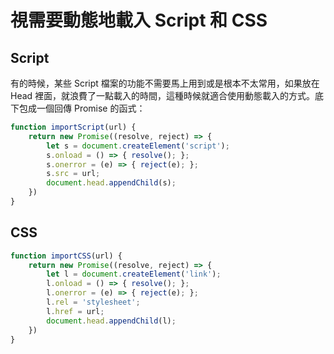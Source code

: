 # 視需要動態地載入 Script 和 CSS
## Script
有的時候，某些 Script 檔案的功能不需要馬上用到或是根本不太常用，如果放在 Head 裡面，就浪費了一點載入的時間，這種時候就適合使用動態載入的方式。底下包成一個回傳 Promise 的函式：
```js
function importScript(url) {
    return new Promise((resolve, reject) => {
        let s = document.createElement('script');
        s.onload = () => { resolve(); };
        s.onerror = (e) => { reject(e); };
        s.src = url;
        document.head.appendChild(s);
    })
}
```
## CSS
```js
function importCSS(url) {
    return new Promise((resolve, reject) => {
        let l = document.createElement('link');
        l.onload = () => { resolve(); };
        l.onerror = (e) => { reject(e); };
        l.rel = 'stylesheet';
        l.href = url;
        document.head.appendChild(l);
    })
}
```